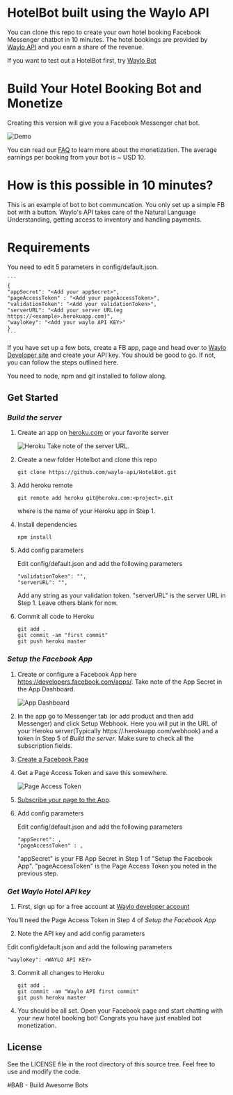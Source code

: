 # HotelBot built using the Waylo API

You can clone this repo to create your own hotel booking Facebook Messenger chatbot in 10 minutes. The hotel bookings are provided by [Waylo API](http://dev.thewaylo.com) and you earn a share of the revenue.

If you want to test out a HotelBot first, try [Waylo Bot](https://m.me/thewaylo)

# Build Your Hotel Booking Bot and Monetize

Creating this version will give you a Facebook Messenger chat bot. 

![Demo](http://i.imgur.com/I9MgSI8.gif)

You can read our [FAQ](http://dev.thewaylo.com/faq.html) to learn more about the monetization. The average earnings per booking from your bot is ~ USD 10.

# How is this possible in 10 minutes?

This is an example of bot to bot communcation. You only set up a simple FB bot with a button. Waylo's API takes care of the Natural Language Understanding, getting access to inventory and handling payments. 

# Requirements

You need to edit 5 parameters in config/default.json.

    ```
    {
    "appSecret": "<Add your appSecret>",
    "pageAccessToken" : "<Add your pageAccessToken>",
    "validationToken": "<Add your validationToken>",
    "serverURL": "<Add your server URL(eg https://<example>.herokuapp.com)",
    "wayloKey": "<Add your waylo API KEY>"
    }
    ```
    
 If you have set up a few bots, create a FB app, page and head over to [Waylo Developer site](http://dev.thewaylo.com) and create your API key. You should be good to go. If not, you can follow the steps outlined here.
 
You need to node, npm and git installed to follow along.

## Get Started

### *Build the server*

1. Create an app on [heroku.com](https://www.heroku.com/) or your favorite server

    ![Heroku](http://nicelydone.club/wp-content/uploads/2016/08/nicelydone-heroku-create.png)
Take note of the server URL.

2. Create a new folder Hotelbot and clone this repo

    ```
    git clone https://github.com/waylo-api/HotelBot.git
    ```

3. Add heroku remote 

    ```
    git remote add heroku git@heroku.com:<project>.git
    ```

    where <project> is the name of your Heroku app in Step 1.

4. Install dependencies

    ```
    npm install
    ```
5. Add config parameters

   Edit config/default.json and add the following parameters

   ```
   "validationToken": "",
   "serverURL": "",
   ```

   Add any string as your validation token.
   "serverURL" is the server URL in Step 1. Leave others blank for now.

6. Commit all code to Heroku

    ```
    git add .
    git commit -am "first commit"
    git push heroku master    
    ``` 

### *Setup the Facebook App*

1. Create or configure a Facebook App here https://developers.facebook.com/apps/. Take note of the App Secret in the App Dashboard.

    ![App Dashboard](http://i.imgur.com/l5ly27B.jpg)

2. In the app go to Messenger tab (or add product and then add Messenger) and click Setup Webhook. Here you will put in the URL of your Heroku server(Typically https://<Heroku project>.herokuapp.com/webhook) and a token in Step 5 of *Build the server*. Make sure to check all the subscription fields.

3. [Create a Facebook Page](https://www.facebook.com/pages/create/)

4. Get a Page Access Token and save this somewhere. 

    ![Page Access Token](https://abhaykashyap.com/media/ckeditor/2016/11/30/fb_token_generation.png)
    
5. [Subscribe your page to the App](http://imgur.com/a/PPL5t). 

6. Add config parameters

   Edit config/default.json and add the following parameters

   ```
   "appSecret": ,
   "pageAccessToken" : ,
   ```

   "appSecret" is your FB App Secret in Step 1 of "Setup the Facebook App". "pageAccessToken" is the Page Access Token you noted in the previous step. 
    

### *Get Waylo Hotel API key*

1. First, sign up for a free account at [Waylo developer account](http://dev.thewaylo.com)

You'll need the Page Access Token in Step 4 of *Setup the Facebook App*

2. Note the API key and add config parameters

 Edit config/default.json and add the following parameters

   ```
   "wayloKey": <WAYLO API KEY>
   ```
3. Commit all changes to Heroku

    ```
    git add .
    git commit -am "Waylo API first commit"
    git push heroku master    
    ``` 
4. You should be all set. Open your Facebook page  and start chatting with your new hotel booking bot! Congrats you have just enabled bot monetization.


## License

See the LICENSE file in the root directory of this source tree. Feel free to use and modify the code.


#BAB - Build Awesome Bots
